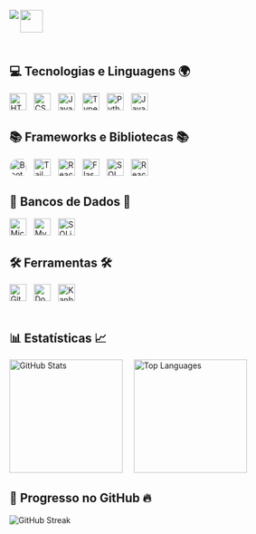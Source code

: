<br>

<div>
    <img src="https://readme-typing-svg.demolab.com/?font=Poppins&weight=500&size=33&duration=3000&pause=1000&color=1E90FF&vCenter=true&repeat=false&width=720&lines=%3CWelcome+to+my+coding+universe!+%F0%9F%8C%8D+%F0%9F%9A%80%3E" align="left" />
    <img src="https://media.giphy.com/media/hvRJCLFzcasrR4ia7z/giphy.gif" width="40" height="40" align="left"/>
</div>

<br><br><br>


##  💻 Tecnologias e Linguagens 🌍
<img 
    align="left" 
    alt="HTML" 
    title="HTML" 
    height="30px" 
    style="padding-right: 10px;" 
    src="https://cdn.jsdelivr.net/gh/devicons/devicon@latest/icons/html5/html5-original.svg" 
/>
<img 
    align="left" 
    alt="CSS" 
    title="CSS"
    height="30px" 
    style="padding-right: 10px;" 
    src="https://cdn.jsdelivr.net/gh/devicons/devicon@latest/icons/css3/css3-original.svg" 
/>
<img 
    align="left" 
    alt="JavaScript" 
    title="JavaScript"
    height="30px" 
    style="padding-right: 10px;" 
    src="https://cdn.jsdelivr.net/gh/devicons/devicon@latest/icons/javascript/javascript-original.svg" 
/>
<img 
    align="left" 
    alt="TypeScript"
    title="TypeScript" 
    height="30px" 
    style="padding-right: 10px;" 
    src="https://cdn.jsdelivr.net/gh/devicons/devicon@latest/icons/typescript/typescript-original.svg" 
/>
<img 
    align="left" 
    alt="Python" 
    title="Python"
    height="30px" 
    style="padding-right: 10px;" 
    src="https://cdn.jsdelivr.net/gh/devicons/devicon@latest/icons/python/python-original.svg" 
/>
<img 
    align="left" 
    alt="Java" 
    title="Java"
    height="30px" 
    style="padding-right: 10px;" 
    src="https://cdn.jsdelivr.net/gh/devicons/devicon@latest/icons/java/java-original.svg" 
/>

<br><br>

## 📚 Frameworks e Bibliotecas 📚
<img 
    align="left" 
    alt="Bootstrap"
    title="Bootstrap" 
    height="30px" 
    style="padding-right: 10px; border-radius: 20px;" 
    src="https://img.shields.io/badge/bootstrap-%238511FA.svg?style=for-the-badge&logo=bootstrap&logoColor=white"
/>
<img 
    align="left" 
    alt="Tailwind CSS"
    title="Tailwind CSS" 
    height="30px" 
    style="padding-right: 10px;" 
    src="https://img.shields.io/badge/Tailwind%20CSS-06A7D0?logo=tailwindcss&logoColor=white&style=for-the-badge"
/>
<img 
    align="left" 
    alt="React"
    title="React" 
    height="30px" 
    style="padding-right: 10px;" 
    src="https://img.shields.io/badge/React-20232A?logo=react&logoColor=61DAFB&style=for-the-badge"
/>
<img 
    align="left" 
    alt="Flask" 
    title="Flask"
    height="30px" 
    style="padding-right: 10px;" 
    src="https://img.shields.io/badge/Flask-4B4B4B?logo=flask&logoColor=white&style=for-the-badge"
/>

<img 
    align="left" 
    alt="SQLAlchemy" 
    title="SQLAlchemy"
    height="30px" 
    style="padding-right: 10px;" 
    src="https://img.shields.io/badge/SQLAlchemy-4F5B93?logo=sqlalchemy&logoColor=white&style=for-the-badge"
/>
<img 
    align="left" 
    alt="React Native"
    title="React Native" 
    height="30px" 
    style="padding-right: 10px;" 
    src="https://img.shields.io/badge/react_native-%2320232a.svg?style=for-the-badge&logo=react&logoColor=%2361DAFB"
/>

<br><br>

## 🎲 Bancos de Dados 🎲
<img 
    align="left" 
    alt="Microsoft SQL Server" 
    title="Microsoft SQL Server"
    height="30px" 
    style="padding-right: 10px;" 
    src="https://img.shields.io/badge/Microsoft%20SQL%20Server-CC2927?logo=microsoftsqlserver&logoColor=white&style=for-the-badge"
/>
<img 
    align="left" 
    alt="MySQL" 
    title="MySQL"
    height="30px" 
    style="padding-right: 10px;" 
    src="https://img.shields.io/badge/MySQL-4479A1?logo=mysql&logoColor=white&style=for-the-badge"
/>
<img 
    align="left" 
    alt="SQLite" 
    title="SQLite"
    height="30px" 
    style="padding-right: 10px;" 
    src="https://img.shields.io/badge/SQLite-003B57?logo=sqlite&logoColor=white&style=for-the-badge"
/>

<br><br>

## 🛠️ Ferramentas 🛠️
<img 
    align="left" 
    alt="Git" 
    title="Git"
    height="30px" 
    style="padding-right: 10px;" 
    src="https://img.shields.io/badge/Git-F05032?logo=git&logoColor=white&style=for-the-badge"
/>
<img 
    align="left" 
    alt="Docker" 
    title="Docker"
    height="30px" 
    style="padding-right: 10px;" 
    src="https://img.shields.io/badge/Docker-2496ED?logo=docker&logoColor=white&style=for-the-badge"
/>
<img 
    align="left" 
    alt="Kanban"
    title="Kanban" 
    height="30px" 
    style="padding-right: 10px;" 
    src="https://img.shields.io/badge/Kanban-00B140?logo=trello&logoColor=white&style=for-the-badge"
/>



<br><br><br>

## 📊 Estatísticas 📈

<p>
  <img 
    alt="GitHub Stats"
    height="200"
    src="https://github-readme-stats.vercel.app/api?username=rodrigomazucato&show_icons=true&theme=algolia&include_all_commits=true"
  />
  &nbsp;&nbsp;&nbsp;
  <img 
    alt="Top Languages"
    height="200"
    src="https://github-readme-stats.vercel.app/api/top-langs/?username=rodrigomazucato&theme=algolia&layout=compact&langs_count=9"
  />
</p>


## 🚀 Progresso no GitHub 🔥

<p>
  <img 
    align="center"
    alt="GitHub Streak"
    src="https://github-readme-streak-stats.herokuapp.com/?user=rodrigomazucato&theme=algolia&hide_border=false"
  />
</p>
